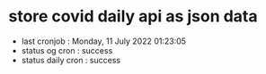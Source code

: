 # store covid daily api as json data

- last cronjob : Monday, 11 July 2022 01:23:05
- status og cron : success
- status daily cron : success
      
      